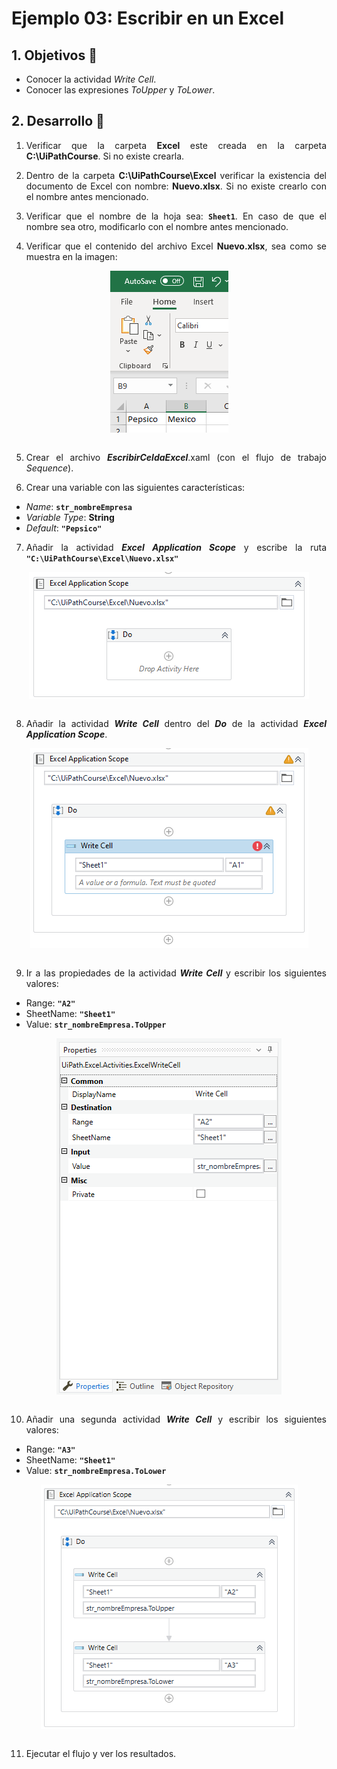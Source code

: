 # Ejemplo 03: Escribir en un Excel

<div style="text-align: justify;">

## 1. Objetivos :dart:

- Conocer la actividad *Write Cell*.
- Conocer las expresiones *ToUpper* y *ToLower*.

## 2. Desarrollo :hammer:

1. Verificar que la carpeta **Excel** este creada en la carpeta **C:\UiPathCourse**. Si no existe crearla.

2. Dentro de la carpeta **C:\UiPathCourse\Excel** verificar la existencia del documento de Excel con nombre: **Nuevo.xlsx**. Si no existe crearlo con el nombre antes mencionado.

3. Verificar que el nombre de la hoja sea: **`Sheet1`**. En caso de que el nombre sea otro, modificarlo con el nombre antes mencionado.

4. Verificar que el contenido del archivo Excel **Nuevo.xlsx**, sea como se muestra en la imagen:

<div align="center">
<img src="assets/image04.png" align="center">
</div>
<br>

5. Crear el archivo ***EscribirCeldaExcel***.xaml (con el flujo de trabajo *Sequence*).

6. Crear una variable con las siguientes características:

- *Name*: **`str_nombreEmpresa`**
- *Variable Type*: **String**
- *Default*: **`"Pepsico"`**

7. Añadir la actividad ***Excel Application Scope*** y escribe la ruta **`"C:\UiPathCourse\Excel\Nuevo.xlsx"`**

<div align="center">
<img src="assets/image07.png" align="center">
</div>
<br>

8. Añadir la actividad ***Write Cell*** dentro del ***Do*** de la actividad ***Excel Application Scope***.

<div align="center">
<img src="assets/image08.png" align="center">
</div>
<br>

9. Ir a las propiedades de la actividad ***Write Cell*** y escribir los siguientes valores:

- Range: **`"A2"`**
- SheetName: **`"Sheet1"`**
- Value: **`str_nombreEmpresa.ToUpper`**

<div align="center">
<img src="assets/image09.png" align="center">
</div>
<br>

10. Añadir una segunda actividad ***Write Cell*** y escribir los siguientes valores:

- Range: **`"A3"`**
- SheetName: **`"Sheet1"`**
- Value: **`str_nombreEmpresa.ToLower`**

<div align="center">
<img src="assets/image10.png" align="center">
</div>
<br>

11. Ejecutar el flujo y ver los resultados.

</div>